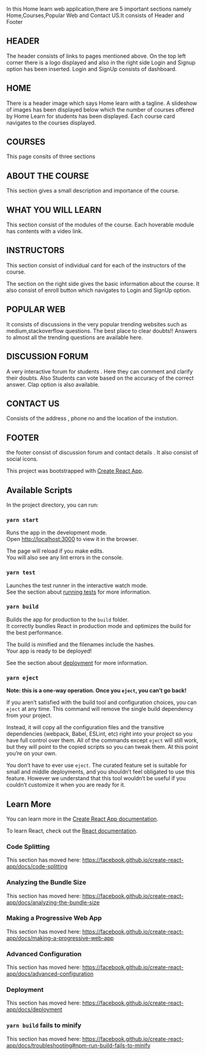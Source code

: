 In this Home learn web application,there are 5 important sections namely Home,Courses,Popular Web and Contact US.It consists of Header and Footer

## HEADER
The header consists of links to pages mentioned above.
On the top left corner there is a logo displayed and also in the right side Login and Signup option has been inserted.
Login and SignUp consists of dashboard.

## HOME
There is a header image which says Home learn with a tagline.
A slideshow of images has been displayed below which the number of courses offered by Home Learn for students has been displayed.
Each course card navigates to the courses displayed.

## COURSES
This page consits of three sections

## ABOUT THE COURSE
 This section gives a small description and importance of the course.

## WHAT YOU WILL LEARN
 This section consist of the modules of the course.
 Each hoverable module has contents with a video link.
 
## INSTRUCTORS
 This section consist of individual card for each of the instructors of the course.

 The section on the right side gives the basic information about the course.
 It also consist of enroll button which navigates to Login and SignUp option.

## POPULAR WEB
It consists of discussions in the very popular trending websites such as medium,stackoverflow questions. The best place to clear doubts!! 
Answers to almost all the trending questions are available here.

## DISCUSSION FORUM
A very interactive forum for students . Here they can comment and clarify their doubts.
Also Students can vote based on the accuracy of the correct answer.
Clap option is also available.

## CONTACT US
Consists of the address , phone no and the location of the instution.

## FOOTER
 the footer consist of discussion forum and contact details .
 It also consist of social icons.

This project was bootstrapped with [Create React App](https://github.com/facebook/create-react-app).

## Available Scripts

In the project directory, you can run:

### `yarn start`

Runs the app in the development mode.<br />
Open [http://localhost:3000](http://localhost:3000) to view it in the browser.

The page will reload if you make edits.<br />
You will also see any lint errors in the console.

### `yarn test`

Launches the test runner in the interactive watch mode.<br />
See the section about [running tests](https://facebook.github.io/create-react-app/docs/running-tests) for more information.

### `yarn build`

Builds the app for production to the `build` folder.<br />
It correctly bundles React in production mode and optimizes the build for the best performance.

The build is minified and the filenames include the hashes.<br />
Your app is ready to be deployed!

See the section about [deployment](https://facebook.github.io/create-react-app/docs/deployment) for more information.

### `yarn eject`

**Note: this is a one-way operation. Once you `eject`, you can’t go back!**

If you aren’t satisfied with the build tool and configuration choices, you can `eject` at any time. This command will remove the single build dependency from your project.

Instead, it will copy all the configuration files and the transitive dependencies (webpack, Babel, ESLint, etc) right into your project so you have full control over them. All of the commands except `eject` will still work, but they will point to the copied scripts so you can tweak them. At this point you’re on your own.

You don’t have to ever use `eject`. The curated feature set is suitable for small and middle deployments, and you shouldn’t feel obligated to use this feature. However we understand that this tool wouldn’t be useful if you couldn’t customize it when you are ready for it.

## Learn More

You can learn more in the [Create React App documentation](https://facebook.github.io/create-react-app/docs/getting-started).

To learn React, check out the [React documentation](https://reactjs.org/).

### Code Splitting

This section has moved here: https://facebook.github.io/create-react-app/docs/code-splitting

### Analyzing the Bundle Size

This section has moved here: https://facebook.github.io/create-react-app/docs/analyzing-the-bundle-size

### Making a Progressive Web App

This section has moved here: https://facebook.github.io/create-react-app/docs/making-a-progressive-web-app

### Advanced Configuration

This section has moved here: https://facebook.github.io/create-react-app/docs/advanced-configuration

### Deployment

This section has moved here: https://facebook.github.io/create-react-app/docs/deployment

### `yarn build` fails to minify

This section has moved here: https://facebook.github.io/create-react-app/docs/troubleshooting#npm-run-build-fails-to-minify
